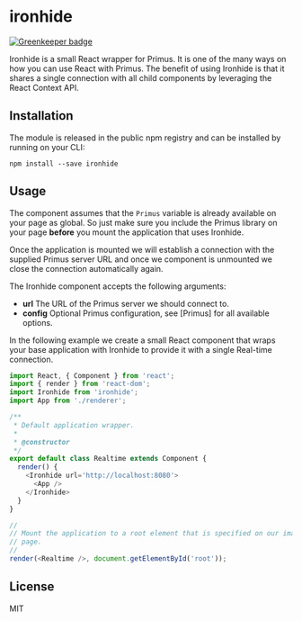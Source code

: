 # ironhide

[![Greenkeeper badge](https://badges.greenkeeper.io/primus/ironhide.svg)](https://greenkeeper.io/)

Ironhide is a small React wrapper for Primus. It is one of the many ways on how
you can use React with Primus. The benefit of using Ironhide is that it shares
a single connection with all child components by leveraging the React Context
API.

## Installation

The module is released in the public npm registry and can be installed by
running on your CLI:

```
npm install --save ironhide
```

## Usage

The component assumes that the `Primus` variable is already available on your
page as global. So just make sure you include the Primus library on your page
**before** you mount the application that uses Ironhide.

Once the application is mounted we will establish a connection with the supplied
Primus server URL and once we component is unmounted we close the connection
automatically again.

The Ironhide component accepts the following arguments:

- **url** The URL of the Primus server we should connect to.
- **config** Optional Primus configuration, see [Primus] for all available
  options.

In the following example we create a small React component that wraps your base
application with Ironhide to provide it with a single Real-time connection.

```js
import React, { Component } from 'react';
import { render } from 'react-dom';
import Ironhide from 'ironhide';
import App from './renderer';

/**
 * Default application wrapper.
 *
 * @constructor
 */
export default class Realtime extends Component {
  render() {
    <Ironhide url='http://localhost:8080'>
      <App />
    </Ironhide>
  }
}

//
// Mount the application to a root element that is specified on our imaginary
// page.
//
render(<Realtime />, document.getElementById('root'));
```

## License

MIT

